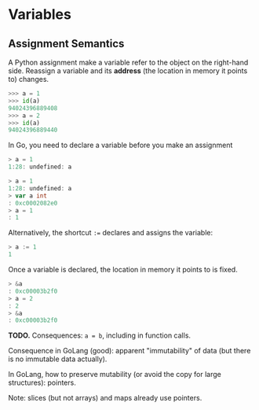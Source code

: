 # Variables

## Assignment Semantics

A Python assignment make a variable refer to the object on the right-hand side.
Reassign a variable and its **address** (the location in memory it points to) 
changes.

```python
>>> a = 1
>>> id(a)
94024396889408
>>> a = 2
>>> id(a)
94024396889440
```

In Go, you need to declare a variable before you make an assignment

```go
> a = 1
1:28: undefined: a
```

```go
> a = 1
1:28: undefined: a
> var a int
: 0xc0002082e0
> a = 1
: 1
```

Alternatively, the shortcut `:=` declares and assigns the variable:

```go
> a := 1
1
```

Once a variable is declared, the location in memory it points to is fixed.

```go
> &a
: 0xc00003b2f0
> a = 2
: 2
> &a
: 0xc00003b2f0
```

**TODO.** Consequences: `a = b`, including in function calls.

Consequence in GoLang (good): apparent "immutability" of data (but there is no
immutable data actually).

In GoLang, how to preserve mutability (or avoid the copy for large structures):
pointers.

Note: slices (but not arrays) and maps already use pointers.

